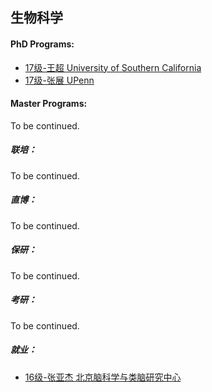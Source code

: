 ## 生物科学

#### PhD Programs:

-   [17级-王超 University of Southern California](grad-application/biology/bioscience/[US]-17-wangchao.md)
-   [17级-张展 UPenn](grad-application/biology/bioscience/[US]-17-zhangzhan.md)

#### Master Programs:

To be continued.

##### 联培：

To be continued.

##### 直博：

To be continued.

##### 保研：

To be continued.

##### 考研：

To be continued.

##### 就业：

- [16级-张亚杰 北京脑科学与类脑研究中心](grad-application/biology/bioscience/[CN]-16-zhangyajie.md)